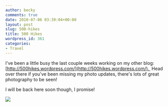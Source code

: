 ```yaml
---
author: becky
comments: true
date: 2010-07-06 03:39:04+00:00
layout: post
slug: 500-hikes
title: 500 Hikes
wordpress_id: 361
categories:
- Travel
---
```


I've been a little busy the last couple weeks working on my other blog: [http://500hikes.wordpress.com/](http://500hikes.wordpress.com/).  Head over there if you've been missing my photo updates, there's lots of great photography to be seen!

I will be back here soon though, I promise!


[![](http://beta.beckyjenson.com/wp-content/uploads/2010/07/blog-February10-0005.jpg)](http://beta.beckyjenson.com/wp-content/uploads/2010/07/blog-February10-0005.jpg)
